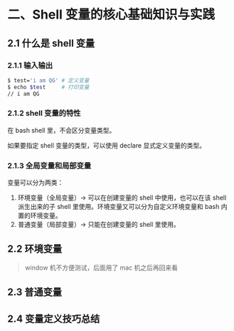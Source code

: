 # 二、Shell 变量的核心基础知识与实践

## 2.1 什么是 shell 变量
### 2.1.1 输入输出
```bash
$ test='i am QG' # 定义变量
$ echo $test     # 打印变量
// i am QG
```
### 2.1.2 shell 变量的特性
在 bash shell 里，不会区分变量类型。

如果要指定 shell 变量的类型，可以使用 declare 显式定义变量的类型。

### 2.1.3 全局变量和局部变量
变量可以分为两类：
1. 环境变量（全局变量）→ 可以在创建变量的 shell 中使用，也可以在该 shell 派生出来的子 shell 里使用。环境变量又可以分为自定义环境变量和 bash 内置的环境变量。
2. 普通变量（局部变量）→ 只能在创建变量的 shell 里使用。

## 2.2 环境变量
> window 机不方便测试，后面用了 mac 机之后再回来看

## 2.3 普通变量


## 2.4 变量定义技巧总结